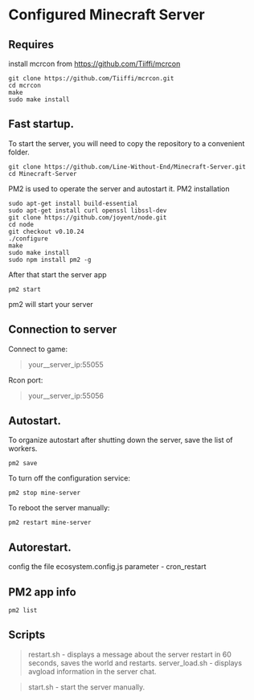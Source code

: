 # Configured Minecraft Server

## Requires
install mcrcon from https://github.com/Tiiffi/mcrcon
```
git clone https://github.com/Tiiffi/mcrcon.git
cd mcrcon
make
sudo make install
```
## Fast startup.
To start the server, you will need to copy the repository to a convenient folder.
```
git clone https://github.com/Line-Without-End/Minecraft-Server.git
cd Minecraft-Server
```
PM2 is used to operate the server and autostart it.
PM2 installation 
```
sudo apt-get install build-essential
sudo apt-get install curl openssl libssl-dev
git clone https://github.com/joyent/node.git
cd node
git checkout v0.10.24
./configure
make
sudo make install
sudo npm install pm2 -g
```
After that start the server app
```
pm2 start
```
pm2 will start your server
## Connection to server
Connect to game:
> your__server_ip:55055

Rcon port:
> your__server_ip:55056
## Autostart.
To organize autostart after shutting down the server, save the list of workers.
```
pm2 save
```
To turn off the configuration service:
```
pm2 stop mine-server
```
To reboot the server manually:
```
pm2 restart mine-server
```
## Autorestart.
config the file ecosystem.config.js parameter - cron_restart
## PM2 app info
```
pm2 list
```
## Scripts
> restart.sh - displays a message about the server restart in 60 seconds, saves the world and restarts.
> server_load.sh - displays avgload information in the server chat.

> start.sh - start the server manually.